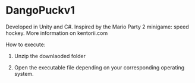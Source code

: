 # DangoPuckv1
Developed in Unity and C#. Inspired by the Mario Party 2 minigame: speed hockey. More information on kentorii.com

How to execute:

1) Unzip the downlaoded folder

2) Open the executable file depending on your corresponding operating system.
